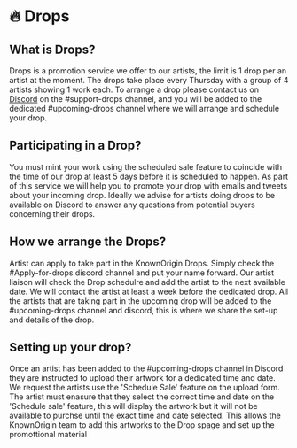 # :fire: Drops

## What is Drops?

Drops is a promotion service we offer to our artists, the limit is 1 drop per an artist at the moment. The drops take place every Thursday with a group of 4 artists showing 1 work each. To arrange a drop please contact us on [Discord](https://discord.gg/2whPWbq) on the #support-drops channel, and you will be added to the dedicated #upcoming-drops channel where we will arrange and schedule your drop.


## Participating in a Drop?
You must mint your work using the scheduled sale feature to coincide with the time of our drop at least 5 days before it is scheduled to happen. As part of this service we will help you to promote your drop with emails and tweets about your incoming drop. Ideally we advise for artists doing drops to be available on Discord to answer any questions from potential buyers concerning their drops.


## How we arrange the Drops?
Artist can apply to take part in the KnownOrigin Drops. Simply check the #Apply-for-drops discord channel and put your name forward.
Our artist liaison will check the Drop schedulre and add the artist to the next available date. We will contact the artist at least a week before the dedicated drop. All the artists that are taking part in the upcoming drop will be added to the #upcoming-drops channel and discord, this is where we share the set-up and details of the drop. 


## Setting up your drop?
Once an artist has been added to the #upcoming-drops channel in Discord they are instructed to upload their artwork for a dedicated time and date. We request the artists use the 'Schedule Sale' feature on the upload form. The artist must enasure that they select the correct time and date on the 'Schedule sale' feature, this will display the artwork but it will not be available to purchse until the exact time and date selected. This allows the KnownOrigin team to add this artworks to the Drop spage and set up the promottional material  








